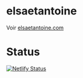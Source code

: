 # elsaetantoine

Voir [elsaetantoine.com](https://elsaetantoine.com/)

# Status

[![Netlify Status](https://api.netlify.com/api/v1/badges/ebca1177-0a27-4bde-86e4-9f033f989b65/deploy-status)](https://app.netlify.com/sites/elsaetantoine/deploys)